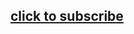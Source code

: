 ## [click to subscribe](https://subscribe.adblockplus.org/?location=https://raw.githubusercontent.com/Yhonay/antipopads/master/popads.txt&title=Anti%20popads.net)
